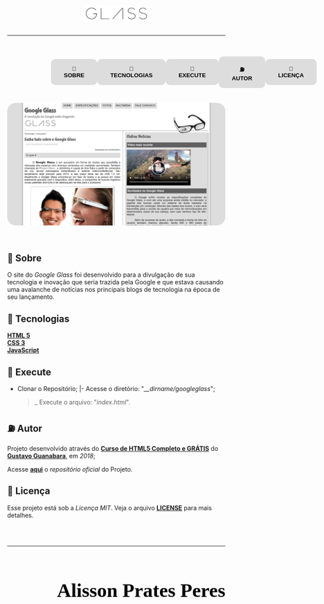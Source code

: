 ﻿<link href="https://fonts.googleapis.com/css2?family=Sacramento&display=swap" rel="stylesheet">

<div style="display: flex; flex-direction: row; align-items: center; justify-content: center;">
  <img src="./github/glass-logo.png" alt="googleglass-logo" width="30%"/>
</div>
  <br/>

___

  <br/>
  <br/>

<div style="display: flex; flex-direction: row; align-items: center; justify-content: center;">
  <div style="width: 60%; display: flex; flex-direction: row; align-items: center; justify-content: space-between;">
    <a href="#dart-sobre">
      <button type="button" style="border: none; outline: none; padding: 15px 30px; background-color: #DDDDDD; border-radius: 10px; text-transform: uppercase; font-weight: bold; color: #000000; cursor: pointer;"> 🎯 Sobre </button>
    </a>
    <a href="#battery-tecnologias">
      <button type="button" style="border: none; outline: none; padding: 15px 30px; background-color: #DDDDDD; border-radius: 10px; text-transform: uppercase; font-weight: bold; color: #000000; cursor: pointer;"> 🔋 Tecnologias </button>
    </a>
    <a href="#electric_plug-execute">
      <button type="button" style="border: none; outline: none; padding: 15px 30px; background-color: #DDDDDD; border-radius: 10px; text-transform: uppercase; font-weight: bold; color: #000000; cursor: pointer;"> 🔌 Execute </button>
    </a>
    <a href="#fuelpump-autor">
      <button type="button" style="border: none; outline: none; padding: 15px 30px; background-color: #DDDDDD; border-radius: 10px; text-transform: uppercase; font-weight: bold; color: #000000; cursor: pointer;"> ⛽ Autor </button>
    </a>
    <a href="#memo-licença">
      <button type="button" style="border: none; outline: none; padding: 15px 30px; background-color: #DDDDDD; border-radius: 10px; text-transform: uppercase; font-weight: bold; color: #000000; cursor: pointer;"> 📝 Licença </button>
    </a>
  </div>
</div>

  <br/>
  <br/>

<div style="display: flex; flex-direction: row; align-items: center; justify-content: center;">
  <img src="./github/glass-dashboard.png" alt="googleglass-dashboard" width="100%" style="border-radius: 20px;"/>
</div>

  <br/>
  <br/>

  ## :dart: Sobre

O site do *Google Glass* foi desenvolvido para a divulgação de sua tecnologia e inovação que seria trazida pela Google e que estava causando uma avalanche de notícias nos principais blogs de tecnologia na época de seu lançamento.

## :battery: Tecnologias

<a href="https://developer.mozilla.org/pt-BR/docs/Web/HTML">**HTML 5**</a><br/>
<a href="https://developer.mozilla.org/pt-BR/docs/Web/CSS">**CSS 3**</a><br/>
<a href="https://developer.mozilla.org/pt-BR/docs/Web/JavaScript">**JavaScript**</a>

## :electric_plug: Execute

  - Clonar o Repositório;
    |- Acesse o diretório: "*__dirname/googleglass*";
      >_ Execute o arquivo: "*index.html*".

## :fuelpump: Autor

Projeto desenvolvido através do <a href="https://www.youtube.com/playlist?list=PLHz_AreHm4dlAnJ_jJtV29RFxnPHDuk9o">**Curso de HTML5 Completo e GRÁTIS**</a> do <a href="https://www.youtube.com/@CursoemVideo">**Gustavo Guanabara**</a>, em *2018*;

Acesse <a href="https://github.com/cursoemvideo/cursoemvideo-html5">**aqui**</a> o *repositório oficial* do Projeto.

## :memo: Licença

Esse projeto está sob a *Licença MIT*. Veja o arquivo [**LICENSE**](https://github.com/alissonpratesperes/googleglass/blob/main/LICENSE.md) para mais detalhes.

  <br/>
  <br/>

___

  <br/>

<div style="display: flex; flex-direction: row; align-items: center; justify-content: flex-end;">
  <p style="font-family: 'Sacramento', cursive; font-weight: 600; font-style: normal; font-size: 45px; color: #000000;"> Alisson Prates Peres </p>
</div>